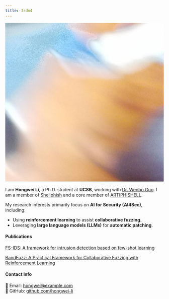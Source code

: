 ```yaml
---
title: 3rdn4
---
```

![3rdn4](/images/hongwei.jpg)

I am **Hongwei Li**, a Ph.D. student at **UCSB**, working with [Dr. Wenbo Guo](https://cs.ucsb.edu/people/faculty/wenbo-guo). I am a member of [Shellphish](http://shellphish.net/) and a core member of [ARTIPHISHELL](https://shellphish.net/aixcc/index.html). 

My research interests primarily focus on **AI for Security (AI4Sec)**, including:
- Using **reinforcement learning** to assist **collaborative fuzzing**.
- Leveraging **large language models (LLMs)** for **automatic patching**.

#### Publications

[FS-IDS: A framework for intrusion detection based on few-shot learning](https://www.sciencedirect.com/science/article/pii/S0167404822002929)

[BandFuzz: A Practical Framework for Collaborative Fuzzing with Reinforcement Learning](https://dl.acm.org/doi/abs/10.1145/3643659.3648563)

#### Contact Info
📧 Email: [hongwei@example.com](mailto:lihongweiandre@gmail.com)  
🐙 GitHub: [github.com/hongwei-li](https://github.com/3rdn4Li/)  